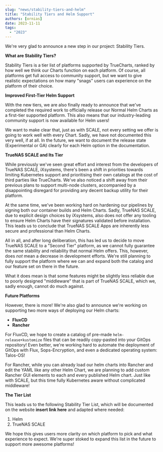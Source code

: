 ```yaml
---
slug: "news/stability-tiers-and-helm"
title: "Stability Tiers and Helm Support"
authors: [ornias]
date: 2023-11-11
tags:
  - "2023"
---
```


We're very glad to announce a new step in our project: Stability Tiers.

**What are Stability Tiers?**

Stability Tiers is a tier list of platforms supported by TrueCharts, ranked by how well we think our Charts function on each platform.
Of course, all platforms get full access to community support, but we want to give realistic expectations on how many "snags" users can experience on the platform of their choice.

**Improved First-Tier Helm Support**

With the new tiers, we are also finally ready to announce that we've completed the required work to officially release our Normal Helm Charts as a first-tier supported platform.
This also means that our industry-leading community support is now available for Helm users!

We want to make clear that, just as with SCALE, not every setting we offer is going to work well with every Chart.
Sadly, we have not documented this very well, if at all. In the future, we want to document the release state (Experimental or GA) clearly for each Helm option in the documentation.

**TrueNAS SCALE and Its Tier**

While previously we've seen great effort and interest from the developers of TrueNAS SCALE, iXsystems, there's been a shift in priorities towards limiting Kubernetes support and prioritising their own catalogs at the cost of third parties like TrueCharts.
We've also noticed a shift away from their previous plans to support multi-node clusters, accompanied by a disappointing disregard for providing any decent backup utility for their platform.

At the same time, we've been working hard on hardening our pipelines by signing both our container builds and Helm Charts. Sadly, TrueNAS SCALE, due to explicit design choices by iXsystems, also does not offer any tooling to ensure Helm Charts have their signatures validated before installation.
This leads us to conclude that TrueNAS SCALE Apps are inherently less secure and professional than Helm Charts.

All in all, and after long deliberation, this has led us to decide to move TrueNAS SCALE to a "Second Tier" platform, as we cannot fully guarantee the same stability and reliability that normal Helm offers.
This, however, does _not_ mean a decrease in development efforts. We're still planning to fully support the platform where we can and expand both the catalog and our feature set on there in the future.

What it does mean is that some features might be slightly less reliable due to poorly designed "middleware" that is part of TrueNAS SCALE, which we, sadly enough, cannot do much against.

**Future Platforms**

However, there is more!
We're also glad to announce we're working on supporting two more ways of deploying our Helm charts:

- **FluxCD**
- **Rancher**

For FluxCD, we hope to create a catalog of pre-made `helm-release+kustomize` files that can be readily copy-pasted into your GitOps repository!
Even better, we're working hard to automate the deployment of GitOps with Flux, Sops-Encryption, and even a dedicated operating system: Talos-OS!

For Rancher, while you can already load our helm charts into Rancher and edit the YAML like any other Helm Chart, we are planning to add custom Rancher GUI elements to each and every published Helm chart. Just like with SCALE, but this time fully Kubernetes aware without complicated middleware!

**The Tier List**

This leads us to the following Stability Tier List, which will be documented on the website **insert link here** and adapted where needed:

1. Helm
2. TrueNAS SCALE

We hope this gives users more clarity on which platform to pick and what experience to expect. We're super stoked to expand this list in the future to support more awesome platforms!
